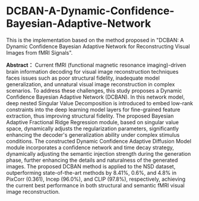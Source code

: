 # DCBAN-A-Dynamic-Confidence-Bayesian-Adaptive-Network

This is the implementation based on the method proposed in "DCBAN: A Dynamic Confidence Bayesian Adaptive Network for Reconstructing Visual Images from fMRI Signals".

**Abstract：** Current fMRI (functional magnetic resonance imaging)-driven brain information decoding for visual image reconstruction techniques faces issues such as poor structural fidelity, inadequate model generalization, and unnatural visual image reconstruction in complex scenarios. To address these challenges, this study proposes a Dynamic Confidence Bayesian Adaptive Network (DCBAN). In this network model, deep nested Singular Value Decomposition is introduced to embed low-rank constraints into the deep learning model layers for fine-grained feature extraction, thus improving structural fidelity. The proposed Bayesian Adaptive Fractional Ridge Regression module, based on singular value space, dynamically adjusts the regularization parameters, significantly enhancing the decoder's generalization ability under complex stimulus conditions. The constructed Dynamic Confidence Adaptive Diffusion Model module incorporates a confidence network and time decay strategy, dynamically adjusting the semantic injection strength during the generation phase, further enhancing the details and naturalness of the generated images. The proposed DCBAN method is applied to the NSD dataset, outperforming state-of-the-art methods by 8.41%, 0.6%, and 4.8% in PixCorr (0.361), Incep (96.0%), and CLIP (97.8%), respectively, achieving the current best performance in both structural and semantic fMRI visual image reconstruction.
